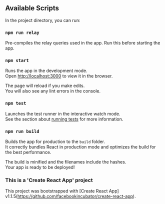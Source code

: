 
## Available Scripts

In the project directory, you can run:

### `npm run relay`

Pre-compiles the relay queries used in the app. Run this before starting the app.

### `npm start`

Runs the app in the development mode.<br>
Open [http://localhost:3000](http://localhost:3000) to view it in the browser.

The page will reload if you make edits.<br>
You will also see any lint errors in the console.

### `npm test`

Launches the test runner in the interactive watch mode.<br>
See the section about [running tests](#running-tests) for more information.

### `npm run build`

Builds the app for production to the `build` folder.<br>
It correctly bundles React in production mode and optimizes the build for the best performance.

The build is minified and the filenames include the hashes.<br>
Your app is ready to be deployed!


### This is a 'Create React App' project

This project was bootstrapped with [Create React App] v1.1.5(https://github.com/facebookincubator/create-react-app).
